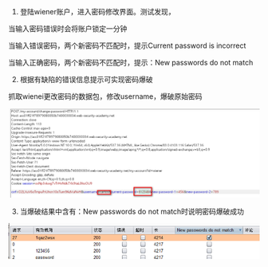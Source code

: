 1. 登陆wiener账户，进入密码修改界面。测试发现，

当输入密码错误时会将账户锁定一分钟

当输入错误密码，两个新密码不匹配时，提示Current password is incorrect

当输入正确密码，两个新密码不匹配时，提示：New passwords do not match



2. 根据有缺陷的错误信息提示可实现密码爆破

抓取wienei更改密码的数据包，修改username，爆破原始密码

![](https://raw.githubusercontent.com/h1iba1/h1iba1.github.io/refs/heads/master/_posts/portswigger-labs/认证方式/images/EB33CC4450AC4D519F24D29BB6487AFAclipboard.png)



3. 当爆破结果中含有：New passwords do not match时说明密码爆破成功

![](https://raw.githubusercontent.com/h1iba1/h1iba1.github.io/refs/heads/master/_posts/portswigger-labs/认证方式/images/DE4E4F9BFF6641B9B18D447CFBF580CEclipboard.png)

